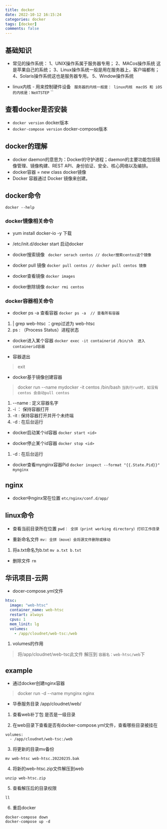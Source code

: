 ```yaml
---
title: docker
date: 2022-10-12 16:15:24
categories: docker
tags: [docker]
comments: false
---
```


## 基础知识

- 常见的操作系统：
1、UNIX操作系属于服务器专用；
2、MACos操作系统 这是苹果自己的系统；
3、Linux操作系统一般是用在服务器上，客户端都有；
4、Solaris操作系统这也是服务器专用。
5、Window操作系统

- linux内核 - 用来控制硬件设备
` 服务器的内核一般是： linux内核`
` macOS 和 iOS 的内核是：NeXTSTEP`
``

## 查看docker是否安装
- `docker version` docker版本
- `docker-compose version` docker-compose版本

## docker的理解
- docker daemon的意思为：Docker的守护进程；daemon的主要功能包括镜像管理、镜像构建、REST API、身份验证、安全、核心网络以及编排。
- docker容器 =  new class docker镜像
- Docker 容器通过 Docker 镜像来创建。


## docker命令
`docker --help`

### docker镜像相关命令
- yum install docker-io -y 下载

- /etc/init.d/docker start 启动docker

- docker搜索镜像
` docker serach centos // docker搜索centos这个镜像`

- docker pull 镜像 
`docker pull centos // docker pull centos 镜像`

- docker查看镜像
`docker images`

- docker删除镜像
`docker rmi centos`


### docker容器相关命令

- docker ps -a 查看容器
`docker ps -a  // 查看所有容器`
1. | grep web-htsc ：grep过滤为 web-htsc
2. ps : （Process Status）进程状态

- docker进入某个容器
`docker exec -it containerid /bin/sh  进入containerid容器`

- 容器退出
> exit 

- docker基于镜像创建容器
> docker run --name mydocker -it centos /bin/bash
`当执行run时，如没有centos 会自动pull centos`
1. --name : 定义容器名字
2. -i ： 保持容器打开
3. -it : 保持容器打开并开个未终端
4. -d : 在后台运行

- docker启动某个id容器
`docker start <id>`

- docker停止某个id容器
`docker stop <id>`
1. -d : 在后台运行

- docker查看mynginx容器Pid
`docker inspect --format "{{.State.Pid}}" mynginx`


## nginx
- docker中nginx常在位置
`etc/nginx/conf.d/app/`

## linux命令
- 查看当前目录所在位置
`pwd： 全拼（print working directory）打印工作目录`

- 重新命名文件
`mv: 全拼（move）会将源文件删除或移动`
1. 将a.txt命名为b.txt
`mv a.txt b.txt`

- 删除文件
`rm`


## 华讯项目-云网
- docer-compose.yml文件
```yml
htsc:
  image: "web-htsc"
  container_name: web-htsc
  restart: always
  cpus: 1
  mem_linit: lg
  volumes: 
    - /app/cloudnet/web-tsc:/web
```
1. volumes的作用
> 将/app/cloudnet/web-tsc此文件 解压到 `容器名：web-htsc/web`下 


## example
- 通过docker创建nginx容器
> docker run -d --name mynginx nginx

- 华泰服务目录 /app/cloudnet/web/
1. 查看web补丁包 是否是一级目录

2. 在web目录下查看是否有docker-compose.yml文件，查看哪些目录被挂在

```
volumes:
  - /app/cloudnet/web-tsc:/web
```

3. 将更新的目录mv备份

```
mv web-htsc web-htsc.20220235.bak
```
4. 将新的web-htsc.zip文件解压到web
```
unzip web-htsc.zip
```
5. 查看解压后的目录权限
```
ll
```
6. 重启docker
```
docker-compose down
docker-compose up -d
```
```
```
